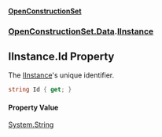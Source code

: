 #### [OpenConstructionSet](index.md 'index')
### [OpenConstructionSet.Data](index.md#OpenConstructionSet_Data 'OpenConstructionSet.Data').[IInstance](iPF4C0hGFCtE+fnDX2Ag5w.md 'OpenConstructionSet.Data.IInstance')
## IInstance.Id Property
The [IInstance](iPF4C0hGFCtE+fnDX2Ag5w.md 'OpenConstructionSet.Data.IInstance')'s unique identifier.  
```csharp
string Id { get; }
```
#### Property Value
[System.String](https://docs.microsoft.com/en-us/dotnet/api/System.String 'System.String')

